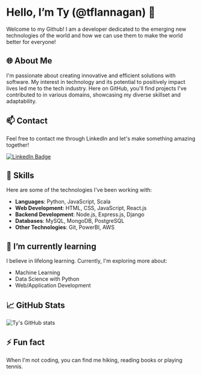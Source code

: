 # Hello, I’m Ty (@tflannagan) 👋

Welcome to my Github! I am a developer dedicated to the emerging new technologies of the world and how we can use them to make the world better for everyone!

## 🌐 About Me

I'm passionate about creating innovative and efficient solutions with software. My interest in technology and its potential to positively impact lives led me to the tech industry. Here on GitHub, you'll find projects I've contributed to in various domains, showcasing my diverse skillset and adaptability.

## 📫 Contact

Feel free to contact me through LinkedIn and let's make something amazing together!

[![LinkedIn Badge](https://img.shields.io/badge/LinkedIn-Profile-blue)](https://www.linkedin.com/in/ty-flannagan-774622251)

## 💼 Skills

Here are some of the technologies I've been working with:

- **Languages**: Python, JavaScript, Scala
- **Web Development**: HTML, CSS, JavaScript, React.js
- **Backend Development**: Node.js, Express.js, Django
- **Databases**: MySQL, MongoDB, PostgreSQL
- **Other Technologies**: Git, PowerBI, AWS

## 🌱 I’m currently learning

I believe in lifelong learning. Currently, I'm exploring more about:

- Machine Learning
- Data Science with Python
- Web/Application Development

## 📈 GitHub Stats

![Ty's GitHub stats](https://github-readme-stats-sigma-five.vercel.app/api?username=tflannagan&show_icons=true&theme=radical)

## ⚡ Fun fact

When I'm not coding, you can find me hiking, reading books or playing tennis.

